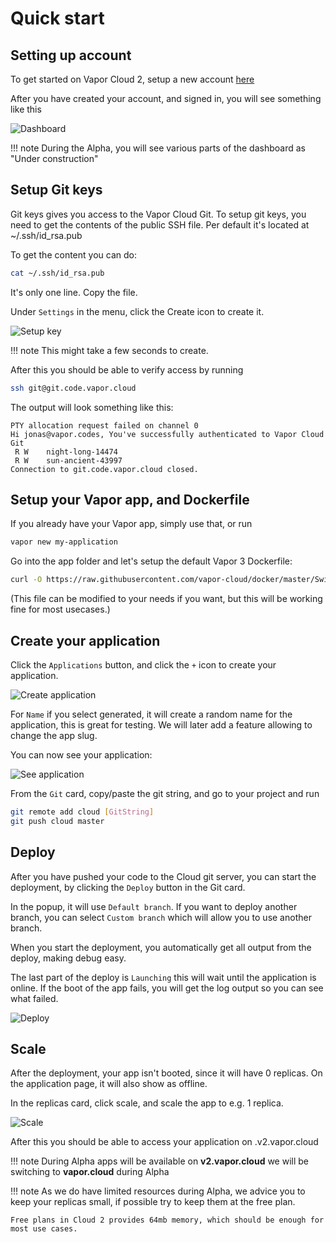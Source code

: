 # Quick start

## Setting up account

To get started on Vapor Cloud 2, setup a new account [here](https://dashboard.v2.vapor.cloud/signup)

After you have created your account, and signed in, you will see something like this

![Dashboard](https://user-images.githubusercontent.com/2535140/46662530-f97f6a00-cbbb-11e8-85cc-11fa5e53406b.png)

!!! note
    During the Alpha, you will see various parts of the dashboard as "Under construction"

## Setup Git keys

Git keys gives you access to the Vapor Cloud Git. To setup git keys, you need to get the contents of the public SSH file.
Per default it's located at ~/.ssh/id_rsa.pub

To get the content you can do:

```bash
cat ~/.ssh/id_rsa.pub
```

It's only one line. Copy the file.

Under `Settings` in the menu, click the Create icon to create it.

![Setup key](https://user-images.githubusercontent.com/2535140/46766331-fbdbe400-cce1-11e8-9bd9-8e1818005f68.png)

!!! note
    This might take a few seconds to create.

After this you should be able to verify access by running

```bash
ssh git@git.code.vapor.cloud
```

The output will look something like this:

```
PTY allocation request failed on channel 0
Hi jonas@vapor.codes, You've successfully authenticated to Vapor Cloud Git
 R W	night-long-14474
 R W	sun-ancient-43997
Connection to git.code.vapor.cloud closed.
```

## Setup your Vapor app, and Dockerfile

If you already have your Vapor app, simply use that, or run

```bash
vapor new my-application
```

Go into the app folder and let's setup the default Vapor 3 Dockerfile:

```bash
curl -O https://raw.githubusercontent.com/vapor-cloud/docker/master/Swift/Vapor3/web.Dockerfile
```
(This file can be modified to your needs if you want, but this will be working fine for most usecases.)

## Create your application

Click the `Applications` button, and click the `+` icon to create your application.

![Create application](https://user-images.githubusercontent.com/2535140/46663583-c7bbd280-cbbe-11e8-805a-94aa03b940eb.png)

For `Name` if you select generated, it will create a random name for the application, this is great for testing. We will later add a feature allowing to change the app slug.

You can now see your application:

![See application](https://user-images.githubusercontent.com/2535140/46664278-d30ffd80-cbc0-11e8-8b08-fb9ac80b3696.png)

From the `Git` card, copy/paste the git string, and go to your project and run

```bash
git remote add cloud [GitString]
git push cloud master
```

## Deploy

After you have pushed your code to the Cloud git server, you can start the deployment, by clicking the `Deploy` button in the Git card.

In the popup, it will use `Default branch`. If you want to deploy another branch, you can select `Custom branch` which will allow you to use another branch.

When you start the deployment, you automatically get all output from the deploy, making debug easy.

The last part of the deploy is `Launching` this will wait until the application is online. If the boot of the app fails, you will get the log output so you can see what failed.

![Deploy](https://user-images.githubusercontent.com/2535140/46766802-65a8bd80-cce3-11e8-9b51-531e3fcea546.png)

## Scale

After the deployment, your app isn't booted, since it will have 0 replicas. On the application page, it will also show as offline.

In the replicas card, click scale, and scale the app to e.g. 1 replica.

![Scale](https://user-images.githubusercontent.com/2535140/46766899-a7396880-cce3-11e8-8a6d-4f9231c5fb00.png)

After this you should be able to access your application on <app-slug>.v2.vapor.cloud

!!! note
    During Alpha apps will be available on **v2.vapor.cloud** we will be switching to **vapor.cloud** during Alpha

!!! note
    As we do have limited resources during Alpha, we advice you to keep your replicas small, if possible try to keep them at the free plan.

    Free plans in Cloud 2 provides 64mb memory, which should be enough for most use cases.

